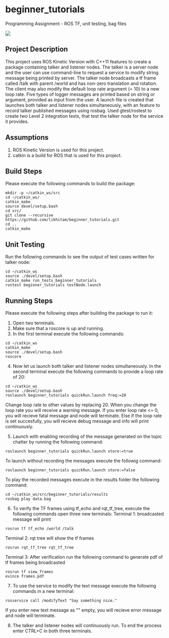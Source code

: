 # beginner_tutorials

Programming Assignment - ROS TF, unit testing, bag files

<p align="left">
<a href='https://opensource.org/licenses/MIT'><img src='https://img.shields.io/badge/License-MIT-brightgreen.svg'/></a>
</p>

## Project Description

This project uses ROS Kinetic Version with C++11 features to create a package containing talker and listener nodes. The talker is a server node and the user can use command-line to request a service to modify string message being printed by server. The talker node broadcasts a tf frame called /talk with parent /world and has non-zero translation and rotation. The client may also modify the default loop rate argument (= 10) to a new loop rate. Five types of logger messages are printed based on string or argument, provided as input from the user. A launch file is created that launches both talker and listener nodes simultaneously, with an feature to record talker published messages using rosbag. Used gtest/rostest to create two Level 2 integration tests, that test the talker node for the service it provides. 

## Assumptions 
1. ROS Kinetic Version is used for this project.
2. catkin is a build for ROS that is used for this project.

## Build Steps 
Please execute the following commands to build the package:

```
mkdir -p ~/catkin_ws/src
cd ~/catkin_ws/
catkin_make
source devel/setup.bash
cd src/
git clone --recursive https://github.com/likhitam/beginner_tutorials.git
cd ..
catkin_make

```
## Unit Testing
Run the following commands to see the output of test cases written for talker node:
```
cd ~/catkin_ws
source ./devel/setup.bash
catkin_make run_tests_beginner_tutorials
rostest beginner_tutorials testNode.launch
```
## Running Steps
Please execute the following steps after building the package to run it:
1. Open two terminals.
2. Make sure that a roscore is up and running.
3. In the first terminal execute the following commands: 

```
cd ~/catkin_ws
catkin_make
source ./devel/setup.bash
roscore

```
4. Now let us launch both talker and listener nodes simultaneously. In the second terminal execute the following commands to provide a loop rate of 20:

```
cd ~/catkin_ws
source ./devel/setup.bash
roslaunch beginner_tutorials quickRun.launch freq:=20

```
Change loop rate to other values by replacing 20. When you change the loop rate you will receive a warning message. If you enter loop rate <= 0, you will recieve fatal message and node will terminate. Else if the loop rate is set succesfully, you will recieve debug message and info will print continuously.

5. Launch with enabling recording of the message generated on the topic chatter by running the following command:
```
roslaunch beginner_tutorials quickRun.launch store:=true
```
To launch without recording the messages execute the followig command:
```
roslaunch beginner_tutorials quickRun.launch store:=false
```
To play the recorded messages execute in the results folder the following command:
```
cd ~/catkin_ws/src/beginner_tutorials/results
rosbag play data.bag
```
6. To verify the TF frames using tf_echo and rqt_tf_tree, execute the following commands open three new terminals:
Terminal 1: broadcasted message will print
```
rosrun tf tf_echo /world /talk
```

Terminal 2: rqt tree will show the tf frames 
```
rosrun rqt_tf_tree rqt_tf_tree
```
Terminal 3: After verification run the following command to generate pdf of tf frames being broadcasted
```
rosrun tf view_frames
evince frames.pdf
```
7. To use the service to modify the text message execute the following commands in a new terminal:
```
rosservice call /modifyText "Say something nice."
```
If you enter new text message as "" empty, you will recieve error message and node will terminate.

8. The talker and listener nodes will continuously run. To end the process enter CTRL+C in both three terminals.


